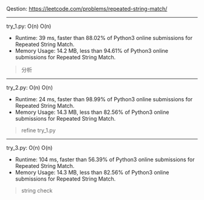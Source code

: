 Qestion: https://leetcode.com/problems/repeated-string-match/

---

try_1.py: O(n) O(n)

* Runtime: 39 ms, faster than 88.02% of Python3 online submissions for Repeated String Match.
* Memory Usage: 14.2 MB, less than 94.61% of Python3 online submissions for Repeated String Match.

> 分析

---

try_2.py: O(n) O(n)

* Runtime: 24 ms, faster than 98.99% of Python3 online submissions for Repeated String Match.
* Memory Usage: 14.3 MB, less than 82.56% of Python3 online submissions for Repeated String Match.

> refine try_1.py

---

try_3.py: O(n) O(n)

* Runtime: 104 ms, faster than 56.39% of Python3 online submissions for Repeated String Match.
* Memory Usage: 14.3 MB, less than 82.56% of Python3 online submissions for Repeated String Match.

> string check
